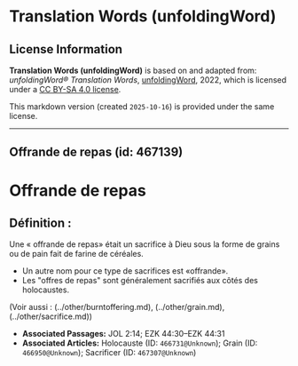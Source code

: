 # Translation Words (unfoldingWord)

## License Information

**Translation Words (unfoldingWord)** is based on and adapted from: _unfoldingWord® Translation Words_, [unfoldingWord](https://unfoldingword.org/utw), 2022, which is licensed under a [CC BY-SA 4.0 license](https://creativecommons.org/licenses/by-sa/4.0/legalcode.en).

This markdown version (created `2025-10-16`) is provided under the same license.



--------------------------------

## Offrande de repas (id: 467139)

Offrande de repas
=================

Définition :
------------

Une « offrande de repas» était un sacrifice à Dieu sous la forme de grains ou de pain fait de farine de céréales.

* Un autre nom pour ce type de sacrifices est «offrande».
* Les "offres de repas" sont généralement sacrifiés aux côtés des holocaustes.

(Voir aussi : (../other/burntoffering.md), (../other/grain.md), (../other/sacrifice.md))

* **Associated Passages:** JOL 2:14; EZK 44:30–EZK 44:31
* **Associated Articles:** Holocauste  (ID: `466731@Unknown`); Grain (ID: `466950@Unknown`); Sacrificer (ID: `467307@Unknown`)

